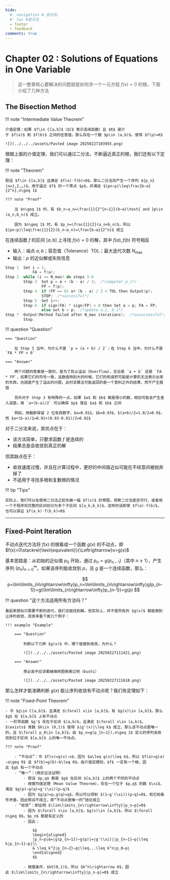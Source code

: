 ```yaml
---
hide:
  #- navigation # 显示右
  #- toc #显示左
  - footer
  - feedback
comments: true
--- 
```


# Chapter 02 : Solutions of Equations in One Variable

> 这一整章核心要解决的问题就是如何求一个一元方程 $f(x)=0$ 的根，下面介绍了几种方法

## The Bisection Method

!!! note "Intermediate Value Theorem"

	介值定理：如果 $f\in C[a,b]$（$C$ 表示连续函数）且 $K$ 是介于 $f(a)$ 和 $f(b)$ 之间的任意值，那么存在一个数 $p\in (a,b)$，使得 $f(p)=K$
	
	![](../../../assets/Pasted image 20250227103955.png)

根据上面的介值定理，我们可以通过二分法，不断逼近真正的根，我们还有以下定理：

!!! note "Theorem"

	假设 $f\in C[a,b]$ 且满足 $f(a)⋅f(b)<0$，那么二分法将产生一个序列 ${p_n}(n=1,2,…)$，用于逼近 $f$ 的一个零点 $p$，并满足 $|pn−p|\leq\frac{b−a}{2^n},n\geq 1$
	
	??? note "Proof"
	
		当 $n\geq 1$ 时，有 $b_n−a_n=\frac{1}{2^{n−1}}(b−a)\text{ and }p\in (a_n,b_n)$ 成立。
		
		因为 $n\geq 1$ 时，有 $p_n=\frac{1}{2}(a_n+b_n)$，所以 $|pn−p|\leq\frac{1}{2}(b_n−a_n)=\frac{b−a}{2^n}$ 成立

在连续函数 $f$ 的区间 $[a,b]$ 上寻找 $f(x)=0$ 的解，其中 $f(a),f(b)$ 符号相反

- 输入：端点 $a,b$；容忍值（Tolerance）TOL；最大迭代次数 $N_{\max}$
- 输出：$p$ 的近似解或失败信息

```c title="Bisection Method.c"
Step 1  Set i = 1;
            FA = f(a);
Step 2  while (i <= N_max) do steps 3-6
        Step 3  Set p = a + (b - a) / 2;  /*computer p_i*/
                FP = f(p);
        Step 4  if (FP == 0) or (b - a) / 2 < TOL then Output(p);
                STOP;  /*successful*/
        Step 5  Set i++;
        Step 6  if sign(FA) * sign(FP) > 0 then Set a = p; FA = FP;
                else set b = p;  /*update a_i, b_i*/
Step 7  Output(Method failed after N_max iterations);  /*unsuccessful*/
		Stop.
```

!!! question "Question"

	=== "Question"
	
		在 Step 3 当中，为什么不是 `p = (a + b) / 2`；在 Step 6 当中，为什么不是 `FA * FP > 0`
	
	=== "Answer"
	
		两个问题的答案是一致的，是为了防止溢出（Overflow），无论是 `a + b` 还是 `FA * FP`，如果它们的符号一致，且数值特别大的时候，它们的和或积可能是计算机无法表示出来的东西，也就是产生了溢出的问题，此时该算法可能返回的是一个意料之外的结果，而不产生报错
		
		另外对于 Step 3 有特殊的一点，如果 $a$ 和 $b$ 都是很小的数，相加可能会产生舍入误差。用 `a+(b-a)/2` 可以确保 $p$ 落在 $a$ 和 $b$ 之间
		
		例如，用截断保留 2 位有效数字，$a=0.91$，$b=0.93$，$(a+b)/2=1.8/2=0.9$，而 $a+(b-a)/2=0.91+(0.93-0.91)/2=0.92$

对于二分法来说，其优点在于：

- 该方法简单，只要求函数 $f$ 是连续的
- 结果总是会收敛到真正的解

但其缺点在于：

- 收敛速度过慢，并且在计算过程中，更好的中间值近似可能在不经意间被抛弃掉了
- 不适用于寻找多根和复数根的情况

!!! tip "Tips"

	实际上，我们可以在使用二分法之前先画一幅 $f(x)$ 的草图，观察二分法是否可行，或者用一个子程序将完整的区间划分为多个子区间 $[a_k,b_k]$，这样的话即使 $f(a)⋅f(b)$，也可以保证 $f(a_k)⋅f(b_k)<0$
***
## Fixed-Point Iteration

不动点迭代方法将 $f(x)$ 的根看成一个函数 $g(x)$ 的不动点，即 $f(x)=0\stackrel{\text{equivalent}}{\Leftrightarrow}x=g(x)$

基本思路是：从初始的近似值 $p_0$ 开始，通过 $p_n=g(p_{n−1})$（其中 $n\geq 1$），产生序列 $\{p_n\}_{n=0}^{\infty}​$。如果该序列能收敛到 $p$，且 $g$ 是一个连续函数，那么：

$$
p=\lim\limits_{n\rightarrow\infty}p_n=\lim\limits_{n\rightarrow\infty}g(p_{n-1})=g(\lim\limits_{n\rightarrow\infty}p_{n-1})=g(p)
$$

!!! question "这个方法适用所有方法吗？"

	看起来貌似只需要不断的迭代，我们总能找到解。但实际上，并不是所有的 $g(x)$ 都能做到让序列收敛，具体来看下面几个例子：
	
	!!! example "Example"
	
		=== "Question"
		
			判断以下几种 $g(x)$ 中，哪个能做到收敛，为什么？
			
			![](../../../assets/Pasted image 20250227111421.png)
		
		=== "Answer"
		
			想必高中应该都被蛛网图祸害过吧（bushi）
			
			![](../../../assets/Pasted image 20250227111618.png)

那么怎样才能准确判断 $g(x)$ 能让序列收敛有不动点呢？我们有定理如下：

!!! note "Fixed-Point Theorem"

	- 令 $g\in C[a,b]$，且满足 $\forall x\in [a,b]$，有 $g(x)\in [a,b]$，那么 $g$ 在 $[a,b]$ 上有不动点
	- 一阶导函数 $g'$ 存在于区间 $(a,b)$，且满足 $\forall x\in (a,b)$，$\exists$ 常数 $k\in (0,1)$ 使得 $|g'(x)|\leq k$ 成立，那么该不动点是唯一的，且 $\forall p_0\in [a,b]$，由 $p_n=g(p_{n−1}),n\geq 1$ 定义的序列会收敛到位于区间 $[a,b]$ 上的唯一不动点。
	
	??? note "Proof"
	
		- “不动点”：令 $f(x)=g(x)−x$，因为 $a\leq g(x)\leq b$，所以 $f(a)=g(a)−a\geq 0$ 且 $f(b)=g(b)−b\leq 0$。由介值定理知，$f$ 一定有一个根，因此 $g$ 有一个不动点
		- “唯一”：（用反证法证明）
		    - 假设 $p,q$ 都是 $g$ 在区间 $[a,b]$ 上的两个不同的不动点
		    - 根据均值定理（Mean Value Theorem），存在一个位于 $p,q$ 的数 $\xi$，满足 $g(p)−g(q)=g'(\xi)(p−q)$
		    - 因为 $g(p)=p,g(q)=q$，所以可以得到 $(1−g'(\xi))(p−q)=0$，和已知条件矛盾，因此假设不成立，即“不动点是唯一的”结论成立
		- “收敛”：即证明 $\lim\limits_{⁡n\rightarrow\infty}|p_n−p|=0$
		    - 因为 $\forall x\in [a,b]$，$g(x)\in [a,b]$，所以 $\forall n\geq 0$，$p_n$ 都是有定义的
		    - 因此：
			    
				$$
				\begin{aligned}
		        ∣p_n−p∣&=∣g(p_{n−1})−g(p)∣=∣g'(\xi)∣∣p_{n−1}−p∣\leq k∣p_{n−1}−p∣\\
		        & \leq k^2∣p_{n−2}−p∣\leq...\leq k^n∣p_0−p∣
		        \end{aligned}
		        $$
		        
		    - 根据条件，$k∈(0,1)$，所以 $k^n\rightarrow 0$，因此 $\lim\limits_{n\rightarrow\infty}|p_n-p|=0$ 成立



